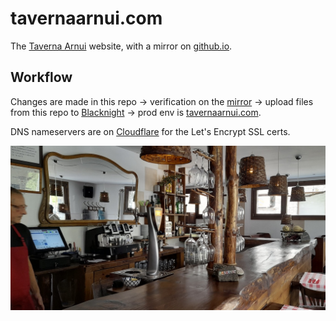 # tavernaarnui.com

The [Taverna Arnui](https://tavernaarnui.com) website, with a mirror on [github.io](https://jimken123.github.io/tavernaarnui/).

## Workflow

Changes are made in this repo -> verification on the [mirror](https://jimken123.github.io/tavernaarnui/) -> upload files from this repo to [Blacknight](https://cp.blacknight.com) -> prod env is [tavernaarnui.com](https://tavernaarnui.com).

DNS nameservers are on [Cloudflare](https://www.cloudflare.com/) for the Let's Encrypt SSL certs. 

![](assets/img/hero-bg.jpg)
